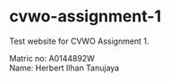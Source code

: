 # cvwo-assignment-1
Test website for CVWO Assignment 1.

Matric no: A0144892W  
Name: Herbert Ilhan Tanujaya